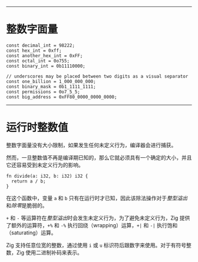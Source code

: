 
---

# 整数字面量

```zig file:integer_literals.zig
const decimal_int = 98222;
const hex_int = 0xff;
const another_hex_int = 0xFF;
const octal_int = 0o755;
const binary_int = 0b11110000;

// underscores may be placed between two digits as a visual separator
const one_billion = 1_000_000_000;
const binary_mask = 0b1_1111_1111;
const permissions = 0o7_5_5;
const big_address = 0xFF80_0000_0000_0000;
```

---

# 运行时整数值

整数字面量没有大小限制，如果发生任何未定义行为，编译器会进行捕获。

然而，一旦整数值不再是编译期已知的，那么它就必须具有一个确定的大小，并且它还容易受到未定义行为的影响。

```zig file:runtime_vs_compime.zig
fn divide(a: i32, b: i32) i32 {
  return a / b;
}
```

在这个函数中，变量 `a` 和 `b` 只有在运行时才已知，因此该除法操作对于*整型溢出*和*除零*是脆弱的。

`+` 和 `-` 等运算符在*整型溢出*时会发生未定义行为，为了避免未定义行为，Zig 提供了额外的运算符，`+%` 和 `-%` 执行回绕（wrapping）运算，`+|` 和 `-|` 执行饱和（saturating）运算。

Zig 支持任意位宽的整数，通过使用 `i` 或 `u` 标识符后跟数字来使用。对于有符号整数，Zig 使用二进制补码来表示。
